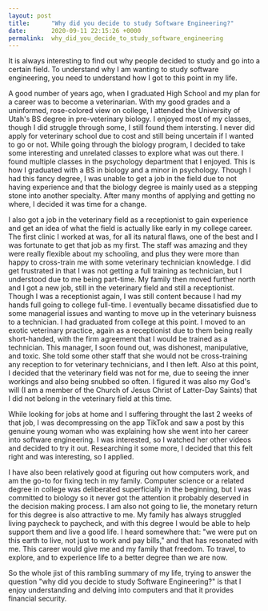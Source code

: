 ```yaml
---
layout: post
title:      "Why did you decide to study Software Engineering?"
date:       2020-09-11 22:15:26 +0000
permalink:  why_did_you_decide_to_study_software_engineering
---
```


It is always interesting to find out why people decided to study and go into a certain field. To understand why I am wanting to study software engineering, you need to understand how I got to this point in my life. 

A good number of years ago, when I graduated High School and my plan for a career was to become a veterinarian. With my good grades and a uninformed, rose-colored view on college, I attended the University of Utah's BS degree in pre-veterinary biology. I enjoyed most of my classes, though I did struggle through some, I still found them intersting. I never did apply for veterinary school due to cost and still being uncertain if I wanted to go or not. While going through the biology program, I decided to take some interesting and unrelated classes to explore what was out there. I found multiple classes in the psychology department that I enjoyed. This is how I graduated with a BS in biology and a minor in psychology. Though I had this fancy degree, I was unable to get a job in the field due to not having experience and that the biology degree is mainly used as a stepping stone into another specialty. After many months of applying and getting no where, I decided it was time for a change.

I also got a job in the veterinary field as a receptionist to gain experience and get an idea of what the field is actually like early in my college career. The first clinic I worked at was, for all its natural flaws, one of the best and I was fortunate to get that job as my first. The staff was amazing and they were really flexible about my schooling, and plus they were more than happy to cross-train me with some veterinary technician knowledge. I did get frustrated in that I was not getting a full training as technician, but I understood due to me being part-time. My family then moved further north and I got a new job, still in the veterinary field and still a receptionist. Though I was a receptionist again, I was still content because I had my hands full going to college full-time. I eventually became dissatisfied due to some managerial issues and wanting to move up in the veterinary buisness to a technician. I had graduated from college at this point. I moved to an exotic veterinary practice, again as a receptionist due to them being really short-handed, with the firm agreement that I would be trained as a technician. This manager, I soon found out, was dishonest, manipulative, and toxic. She told some other staff that she would not be cross-training any reception to for veterinary technicians, and I then left. Also at this point, I decided that the veterinary field was not for me, due to seeing the inner workings and also being snubbed so often. I figured it was also my God's will (I am a member of the Church of Jesus Christ of Latter-Day Saints) that I did not belong in the veterinary field at this time. 

While looking for jobs at home and I suffering throught the last 2 weeks of that job, I was decompressing on the app TikTok and saw a post by this genuine young woman who was explaining how she went into her career into software engineering. I was interested, so I watched her other videos and decided to try it out. Researching it some more, I decided that this felt right and was interesting, so I applied. 

I have also been relatively good at figuring out how computers work, and am the go-to for fixing tech in my family. Computer science or a related degree in college was deliberated superficially in the beginning, but I was committed to biology so it never got the attention it probably deserved in the decision making process. I am also not going to lie, the monetary return for this degree is also attractive to me. My family has always struggled living paycheck to paycheck, and with this degree I would be able to help support them and live a good life. I heard somewhere that: "we were put on this earth to live, not just to work and pay bills," and that has resonated with me. This career would give me and my family that freedom. To travel, to explore, and to experience life to a better degree than we are now.

So the whole jist of this rambling summary of my life, trying to answer the question "why did you decide to study Software Engineering?" is that I enjoy understanding and delving into computers and that it provides financial security.



